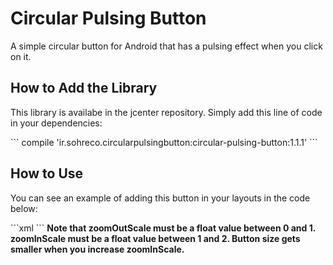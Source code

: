 <h1>Circular Pulsing Button</h1>
<p>A simple circular button for Android that has a pulsing effect when you click on it.</p>
<h2>How to Add the Library</h2>
<p>This library is availabe in the jcenter repository. Simply add this line of code in your dependencies:</p>
```
compile 'ir.sohreco.circularpulsingbutton:circular-pulsing-button:1.1.1'
```
<h2>How to Use</h2>
<p>You can see an example of adding this button in your layouts in the code below:</p>
```xml
<ir.sohreco.circularpulsingbutton.CircularPulsingButton
        android:layout_width="200dp"
        android:layout_height="200dp"
        android:layout_centerInParent="true"
        app:cpb_text="Hello World!"
        app:cpb_zoomOutScale="0.5"
        app:cpb_zoomInScale="1.5"
        app:cpb_animationDuration="300"/>
```
<b>Note that zoomOutScale must be a float value between 0 and 1.</b><br>
<b>zoomInScale must be a float value between 1 and 2. Button size gets smaller when you increase zoomInScale.</b>
